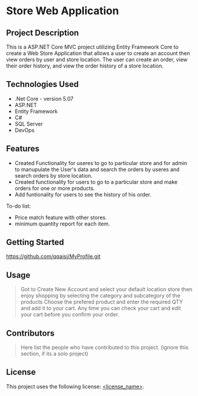 # Store Web Application

## Project Description

This is a ASP.NET Core MVC project utilizing Entity Framework Core to create a Web Store Application that allows a user to create an account then view orders by user and store location. The user can create an order, view their order history, and view the order history of a store location.


## Technologies Used

* .Net Core - version 5.07
* ASP.NET 
* Entity Framework 
* C#
* SQL Server
* DevOps

## Features

* Created Functionality for useres to go to particular store and for admin to manupulate the User's data and search the orders by useres  and search orders by store location.
* Created functionality for users to go to a particular store and make orders for one or more products.
* Add funtionality for users to see the history of his order.

To-do list:
* Price match feature with other stores.
* minimum quantity report for each item.

## Getting Started
   
https://github.com/qqaisi/MyProfile.git



## Usage

> Got to Create New Account and select your default location store then enjoy shopping by selecting the category and subcategory of the products
> Choose the prefered product and enter the required QTY and add it to your cart. 
> Any time you can check your cart and edit your cart before you confirm your order.

## Contributors

> Here list the people who have contributed to this project. (ignore this section, if its a solo project)

## License

This project uses the following license: [<license_name>](<link>).

